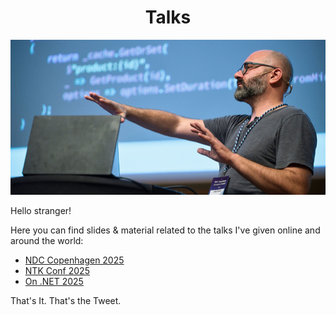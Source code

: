 <div align="center">

  # Talks
  
  ![Jody pointing at a cache in particular](jody-pointing-at-a-cache-in-particular-medium.jpg)


</div>

Hello stranger!

Here you can find slides & material related to the talks I've given online and around the world:

- [NDC Copenhagen 2025](talks/20250910-ndc-copenhagen-hybrid-caching.pdf)
- [NTK Conf 2025](talks/20250922-ntk-hybrid-caching.pdf)
- [On .NET 2025](talks/20250421-on-dotnet-every-cache-a-painting-revisited.pdf)

That's It. That's the Tweet.
